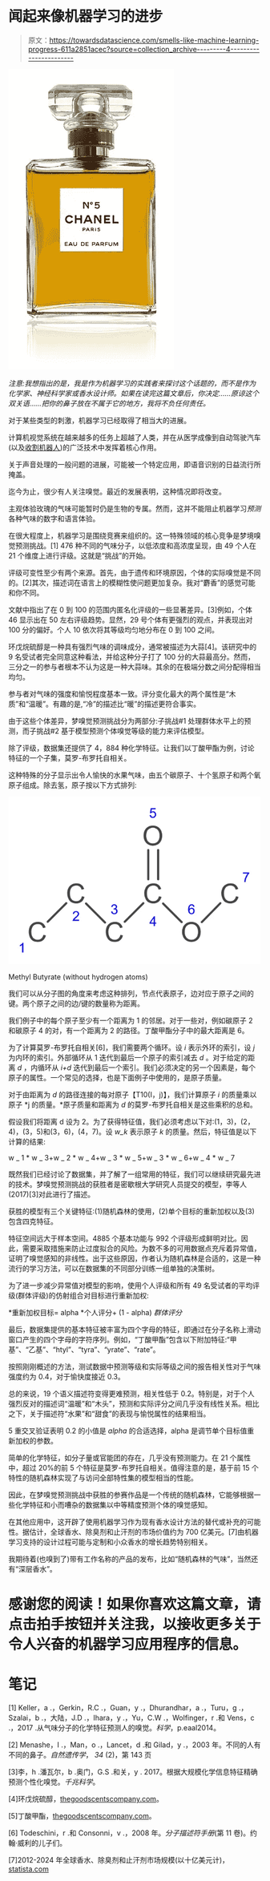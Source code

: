 # 闻起来像机器学习的进步

> 原文：<https://towardsdatascience.com/smells-like-machine-learning-progress-611a2851acec?source=collection_archive---------4----------------------->

![](img/9d48581f585658f3cf99a2ff031c2c73.png)

*注意:我想指出的是，我是作为机器学习的实践者来探讨这个话题的，而不是作为化学家、神经科学家或香水设计师。如果在读完这篇文章后，你决定……原谅这个双关语……把你的鼻子放在不属于它的地方，我将不负任何责任。*

对于某些类型的刺激，机器学习已经取得了相当大的进展。

计算机视觉系统在越来越多的任务上超越了人类，并在从医学成像到自动驾驶汽车(以及[收割机器人](/the-fruits-of-deep-learning-how-convolutional-neural-networks-support-robotic-harvesting-and-yield-35e2d383e2d8))的广泛技术中发挥着核心作用。

关于声音处理的一般问题的进展，可能被一个特定应用，即语音识别的日益流行所掩盖。

迄今为止，很少有人关注嗅觉。最近的发展表明，这种情况即将改变。

主观体验玫瑰的气味可能暂时仍是生物的专属。然而，这并不能阻止机器学习*预测*各种气味的数字和语言体验。

在很大程度上，机器学习是围绕竞赛来组织的。这一特殊领域的核心竞争是梦境嗅觉预测挑战。[1] 476 种不同的气味分子，以低浓度和高浓度呈现，由 49 个人在 21 个维度上进行评级。这就是“挑战”的开始。

评级可变性至少有两个来源。首先，由于遗传和环境原因，个体的实际嗅觉是不同的。[2]其次，描述词在语言上的模糊性使问题更加复杂。我对“麝香”的感觉可能和你不同。

文献中指出了在 0 到 100 的范围内匿名化评级的一些显著差异。[3]例如，个体 46 显示出在 50 左右评级趋势。显然，29 号个体有更强烈的观点，并表现出对 100 分的偏好。个人 10 依次将其等级均匀地分布在 0 到 100 之间。

环戊烷硫醇是一种具有强烈气味的调味成分，通常被描述为大蒜[4]。该研究中的 9 名受试者完全同意这种看法，并给这种分子打了 100 分的大蒜最高分。然而，三分之一的参与者根本不认为这是一种大蒜味。其余的在极端分数之间分配得相当均匀。

参与者对气味的强度和愉悦程度基本一致。评分变化最大的两个属性是“木质”和“温暖”。有趣的是,“冷”的描述比“暖”的描述更符合事实。

由于这些个体差异，梦嗅觉预测挑战分为两部分:子挑战#1 处理群体水平上的预测，而子挑战#2 基于模型预测个体嗅觉等级的能力来评估模型。

除了评级，数据集还提供了 4，884 种化学特征。让我们以丁酸甲酯为例，讨论特征的一个子集，莫罗-布罗托自相关。

这种特殊的分子显示出令人愉快的水果气味，由五个碳原子、十个氢原子和两个氧原子组成。除去氢，原子按以下方式排列:

![](img/d7e1bd24d753b6c00a6e821ac963fd0e.png)

Methyl Butyrate (without hydrogen atoms)

我们可以从分子图的角度来考虑这种排列，节点代表原子，边对应于原子之间的键。两个原子之间的边/键的数量称为距离。

我们例子中的每个原子至少有一个距离为 1 的邻居。对于一些对，例如碳原子 2 和碳原子 4 的对，有一个距离为 2 的路径。丁酸甲酯分子中的最大距离是 6。

为了计算莫罗-布罗托自相关[6]，我们需要两个循环。设 *i* 表示外环的索引，设 *j* 为内环的索引。外部循环从 1 迭代到最后一个原子的索引减去 *d* 。对于给定的距离 *d* ，内循环从 *i+d* 迭代到最后一个索引。我们必须决定的另一个因素是，每个原子的属性。一个常见的选择，也是下面例子中使用的，是原子质量。

对于由距离为 *d* 的路径连接的每对原子【T10(I，j)】，我们计算原子 *i* 的质量乘以原子 *j 的质量。*原子质量和距离为 *d* 的莫罗-布罗托自相关是这些乘积的总和。

假设我们将距离 d 设为 2。为了获得特征值，我们必须考虑以下对:(1，3)，(2，4)，(3，5)和(3，6)，(4，7)。设 *w_k* 表示原子 *k* 的质量。然后，特征值是以下计算的结果:

w _ 1 * w _ 3+w _ 2 * w _ 4+w _ 3 * w _ 5+w _ 3 * w _ 6+w _ 4 * w _ 7

既然我们已经讨论了数据集，并了解了一组常用的特征，我们可以继续研究最先进的技术。梦嗅觉预测挑战的获胜者是密歇根大学研究人员提交的模型，李等人(2017)[3]对此进行了描述。

获胜的模型有三个关键特征:(1)随机森林的使用，(2)单个目标的重新加权以及(3)包含四克特征。

特征空间远大于样本空间。4885 个基本功能与 992 个评级形成鲜明对比。因此，需要采取措施来防止过度拟合的风险。为数不多的可用数据点充斥着异常值，证明了嗅觉感知的非线性。出于这些原因，作者认为随机森林是合适的，这是一种流行的学习方法，可以在数据集的不同部分训练一组单独的决策树。

为了进一步减少异常值对模型的影响，使用个人评级和所有 49 名受试者的平均评级(群体评级)的仿射组合对目标进行重新加权:

*重新加权目标= alpha *个人评分+ (1 - alpha) *群体评分*

最后，数据集提供的基本特征被丰富为四个字母的特征，即通过在分子名称上滑动窗口产生的四个字母的字符序列。例如，“丁酸甲酯”包含以下附加特征:“甲基”、“乙基”、“htyl”、“tyra”、“yrate”、“rate”。

按照刚刚概述的方法，测试数据中预测等级和实际等级之间的报告相关性对于气味强度约为 0.4，对于愉快度接近 0.3。

总的来说，19 个语义描述符变得更难预测，相关性低于 0.2。特别是，对于个人强烈反对的描述词“温暖”和“木头”，预测和实际评分之间几乎没有线性关系。相比之下，关于描述符“水果”和“甜食”的表现与愉悦属性的结果相当。

5 重交叉验证表明 0.2 的小值是 *alpha* 的合适选择，alpha 是调节单个目标值重新加权的参数。

简单的化学特征，如分子量或官能团的存在，几乎没有预测能力。在 21 个属性中，超过 20%的前 5 个特征是莫罗-布罗托自相关。值得注意的是，基于前 15 个特性的随机森林实现了与访问全部特性集的模型相当的性能。

因此，在梦嗅觉预测挑战中获胜的参赛作品是一个传统的随机森林，它能够根据一些化学特征和小而嘈杂的数据集以中等精度预测个体的嗅觉感知。

在其他应用中，这开辟了使用机器学习作为现有香水设计方法的替代或补充的可能性。据估计，全球香水、除臭剂和止汗剂的市场价值约为 700 亿美元。[7]由机器学习支持的设计过程可能与定制和小众香水的增长趋势特别相关。

我期待着(也嗅到了)带有工作名称的产品的发布，比如“随机森林的气味”，当然还有“深层香水”。

# 感谢您的阅读！如果你喜欢这篇文章，请点击拍手按钮并关注我，以接收更多关于令人兴奋的机器学习应用程序的信息。

# 笔记

[1] Keller，a .，Gerkin，R.C .，Guan，y .，Dhurandhar，a .，Turu，g .，Szalai，b .，大陆，J.D .，Ihara，y .，Yu，C.W .，Wolfinger，r .和 Vens，c .，2017 .从气味分子的化学特征预测人的嗅觉。*科学*，p.eaal2014。

[2] Menashe，I .，Man，o .，Lancet，d .和 Gilad，y .，2003 年。不同的人有不同的鼻子。*自然遗传学*， *34* (2)，第 143 页

[3]李，h .潘瓦尔，b .奥门，G.S .和关，y . 2017。根据大规模化学信息特征精确预测个性化嗅觉。*千兆科学*。

[4]环戊烷硫醇，[thegoodscentscompany.com](http://www.thegoodscentscompany.com/data/rw1015151.html)。

[5]丁酸甲酯，[thegoodscentscompany.com](http://www.thegoodscentscompany.com/data/rw1008721.html)。

[6] Todeschini，r .和 Consonni，v .，2008 年。*分子描述符手册*(第 11 卷)。约翰·威利的儿子们。

[7]2012-2024 年全球香水、除臭剂和止汗剂市场规模(以十亿美元计)，[statista.com](http://statista.com/statistics/259221/global-fragrance-market-size/)